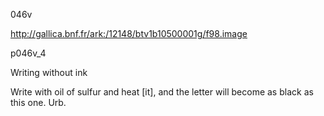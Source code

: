 046v

http://gallica.bnf.fr/ark:/12148/btv1b10500001g/f98.image


p046v_4

Writing without ink



Write with oil of sulfur and heat [it], and the letter will become as black as this one. Urb.

